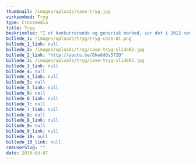 ```yaml
---
thumbnail: /images/uploads/case-tryg.jpg
virksomhed: Tryg
type: Crossmedia
title: Tryg
beskrivelse: "I et konkurrerende og generisk marked, var det i 2012 nødvendigt for forsikringsselskabet Tryg at revitalisere deres position som den førende tryghedsleverandør i både Norge og Danmark. Vi har videreudviklet Trygs kendte platform, så det er muligt både at være emotionel, brandende og samtidig kommunikere konkrete forsikringsprodukter, når det er opgaven. Det handler egentlig ikke om forsikring."
billede_1: /images/uploads/tryg/tryg-case-01.png
billede_1_link: null
billede_2: /images/uploads/tryg/case-tryg-slide02.jpg
billede_2_link: "http://youtu.be/Dkw6dOs572Q"
billede_3: /images/uploads/tryg/case-tryg-slide03.jpg
billede_3_link: null
billede_4: null
billede_4_link: null
billede_5: null
billede_5_link: null
billede_6: null
billede_6_link: null
billede_7: null
billede_7_link: null
billede_8: null
billede_8_link: null
billede_9: null
billede_9_link: null
billede_10: null
billede_10_link: null
cmsUserSlug: ""
date: 2016-03-07 
---
```


